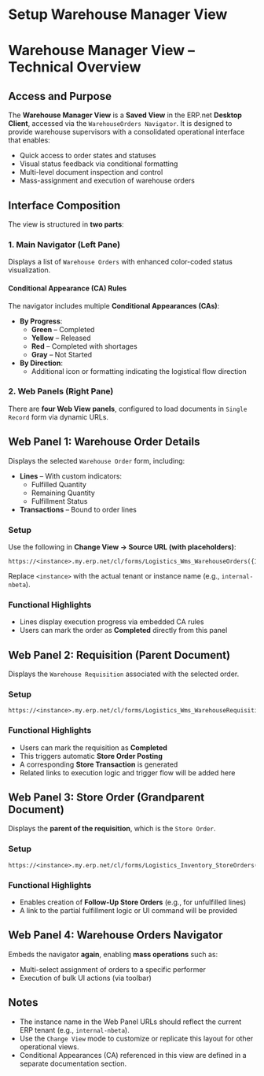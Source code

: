 # Setup Warehouse Manager View

# Warehouse Manager View – Technical Overview

## Access and Purpose

The **Warehouse Manager View** is a **Saved View** in the ERP.net **Desktop Client**, accessed via the `WarehouseOrders Navigator`. It is designed to provide warehouse supervisors with a consolidated operational interface that enables:

- Quick access to order states and statuses
- Visual status feedback via conditional formatting
- Multi-level document inspection and control
- Mass-assignment and execution of warehouse orders

## Interface Composition

The view is structured in **two parts**:

### 1. Main Navigator (Left Pane)

Displays a list of `Warehouse Orders` with enhanced color-coded status visualization.

#### Conditional Appearance (CA) Rules

The navigator includes multiple **Conditional Appearances (CAs)**:
- **By Progress**:
  - **Green** – Completed
  - **Yellow** – Released
  - **Red** – Completed with shortages
  - **Gray** – Not Started
- **By Direction**:
  - Additional icon or formatting indicating the logistical flow direction

### 2. Web Panels (Right Pane)

There are **four Web View panels**, configured to load documents in `Single Record` form via dynamic URLs.

## Web Panel 1: Warehouse Order Details

Displays the selected `Warehouse Order` form, including:

- **Lines** – With custom indicators:
  - Fulfilled Quantity
  - Remaining Quantity
  - Fulfillment Status
- **Transactions** – Bound to order lines

### Setup

Use the following in **Change View → Source URL (with placeholders)**:
```
https://<instance>.my.erp.net/cl/forms/Logistics_Wms_WarehouseOrders({Id})
```

Replace `<instance>` with the actual tenant or instance name (e.g., `internal-nbeta`).

### Functional Highlights

- Lines display execution progress via embedded CA rules
- Users can mark the order as **Completed** directly from this panel

## Web Panel 2: Requisition (Parent Document)

Displays the `Warehouse Requisition` associated with the selected order.

### Setup

```
https://<instance>.my.erp.net/cl/forms/Logistics_Wms_WarehouseRequisitions({Parent.Id})
```

### Functional Highlights

- Users can mark the requisition as **Completed**
- This triggers automatic **Store Order Posting**
- A corresponding **Store Transaction** is generated
- Related links to execution logic and trigger flow will be added here

## Web Panel 3: Store Order (Grandparent Document)

Displays the **parent of the requisition**, which is the `Store Order`.

### Setup

```
https://<instance>.my.erp.net/cl/forms/Logistics_Inventory_StoreOrders({Parent.Parent.Id})
```

### Functional Highlights

- Enables creation of **Follow-Up Store Orders** (e.g., for unfulfilled lines)
- A link to the partial fulfillment logic or UI command will be provided

## Web Panel 4: Warehouse Orders Navigator

Embeds the navigator **again**, enabling **mass operations** such as:

- Multi-select assignment of orders to a specific performer
- Execution of bulk UI actions (via toolbar)

## Notes

- The instance name in the Web Panel URLs should reflect the current ERP tenant (e.g., `internal-nbeta`).
- Use the `Change View` mode to customize or replicate this layout for other operational views.
- Conditional Appearances (CA) referenced in this view are defined in a separate documentation section.
